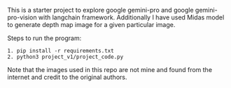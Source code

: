 This is a starter project to explore google gemini-pro and google gemini-pro-vision with langchain framework. Additionally I have used Midas model to generate depth map image for a given particular image.


Steps to run the program:

    1. pip install -r requirements.txt
    2. python3 project_v1/project_code.py

Note that the images used in this repo are not mine and found from the internet and credit to the original authors.
